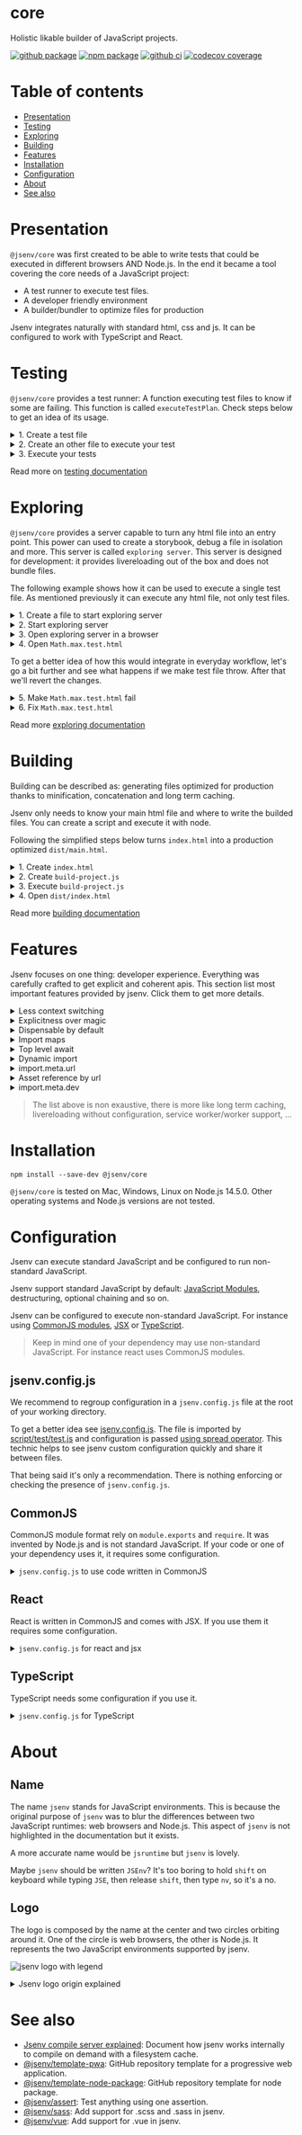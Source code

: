 # core

Holistic likable builder of JavaScript projects.

[![github package](https://img.shields.io/github/package-json/v/jsenv/jsenv-core.svg?logo=github&label=package)](https://github.com/jsenv/jsenv-core/packages)
[![npm package](https://img.shields.io/npm/v/@jsenv/core.svg?logo=npm&label=package)](https://www.npmjs.com/package/@jsenv/core)
[![github ci](https://github.com/jsenv/jsenv-core/workflows/ci/badge.svg)](https://github.com/jsenv/jsenv-core/actions?workflow=ci)
[![codecov coverage](https://codecov.io/gh/jsenv/jsenv-core/branch/master/graph/badge.svg)](https://codecov.io/gh/jsenv/jsenv-core)

# Table of contents

- [Presentation](#Presentation)
- [Testing](#Testing)
- [Exploring](#Exploring)
- [Building](#Building)
- [Features](#Features)
- [Installation](#Installation)
- [Configuration](#Configuration)
- [About](#About)
- [See also](#See-also)

# Presentation

`@jsenv/core` was first created to be able to write tests that could be executed in different browsers AND Node.js. In the end it became a tool covering the core needs of a JavaScript project:

- A test runner to execute test files.
- A developer friendly environment
- A builder/bundler to optimize files for production

Jsenv integrates naturally with standard html, css and js. It can be configured to work with TypeScript and React.

# Testing

`@jsenv/core` provides a test runner: A function executing test files to know if some are failing. This function is called `executeTestPlan`. Check steps below to get an idea of its usage.

<details>
  <summary>1. Create a test file</summary>

> In order to show code unrelated to a specific codebase the example below is testing `Math.max`. In reality you wouldn't test `Math.max`.

`Math.max.test.html`

```html
<!DOCTYPE html>
<html>
  <head>
    <meta charset="utf8" />
    <link rel="icon" href="data:," />
  </head>
  <body>
    <script type="module">
      const actual = Math.max(2, 4)
      const expected = 4
      if (actual !== expected) {
        throw new Error(`Math.max(2, 4) should return ${expected}, got ${actual}`)
      }
    </script>
  </body>
</html>
```

</details>

<details>
  <summary>2. Create an other file to execute your test</summary>

`execute-test-plan.js`

```js
import { executeTestPlan, launchChromiumTab, launchFirefoxTab } from "@jsenv/core"

executeTestPlan({
  projectDirectoryUrl: new URL("./", import.meta.url),
  testPlan: {
    "**/*.test.html": {
      chromium: {
        launch: launchChromiumTab,
      },
      firefox: {
        launch: launchFirefoxTab,
      },
    },
  },
})
```

> This code above translates into the following sentence "Execute all files in my project that ends with `test.html` on Chrome and Firefox."

</details>

<details>
  <summary>3. Execute your tests</summary>

![test execution terminal screenshot](./docs/main/main-example-testing-terminal.png)

</details>

Read more on [testing documentation](./docs/testing/readme.md)

# Exploring

`@jsenv/core` provides a server capable to turn any html file into an entry point. This power can used to create a storybook, debug a file in isolation and more. This server is called `exploring server`. This server is designed for development: it provides livereloading out of the box and does not bundle files.

The following example shows how it can be used to execute a single test file. As mentioned previously it can execute any html file, not only test files.

<details>
  <summary>1. Create a file to start exploring server</summary>

```js
import { startExploring } from "@jsenv/core"

startExploring({
  projectDirectoryUrl: new URL("./", import.meta.url),
  explorableConfig: {
    source: {
      "**/*.html": true,
    },
  },
  compileServerPort: 3456,
})
```

</details>

<details>
  <summary>2. Start exploring server</summary>

![exploring command terminal screenshot](./docs/main/main-example-exploring-terminal.png)

</details>

<details>
    <summary>3. Open exploring server in a browser</summary>

When you open `https://localhost:3456` in a browser, a page called jsenv exploring index is shown. It displays a list of all your html files. You can click a file to execute it inside the browser. In our previous example we created `Math.max.test.html` so it is displayed in that list.

![jsenv exploring index page screenshot](./docs/main/main-example-exploring-index.png)

> Maybe you noticed the black toolbar at the bottom of the page? We'll see that further in the documentation.

</details>

<details>
  <summary>4. Open <code>Math.max.test.html</code></summary>

Clicking `Math.max.test.html` load an empty blank page because code inside this html file display nothing and does not throw.

![test file page screenshot](./docs/main/main-example-exploring-file-a.png)

</details>

To get a better idea of how this would integrate in everyday workflow, let's go a bit further and see what happens if we make test file throw. After that we'll revert the changes.

<details>
  <summary>5. Make <code>Math.max.test.html</code> fail</summary>

```diff
- const expected = 4
+ const expected = 3
```

The browser page is reloaded and page displays the failure. Jsenv also uses [Notification API](https://developer.mozilla.org/en-US/docs/Web/API/Notification) to display a system notification.

![test file failing page screenshot](./docs/main/main-example-exploring-failing.png)

![test file failing notification screenshot](./docs/main/main-example-failing-notif.png)

</details>

<details>
  <summary>6. Fix <code>Math.max.test.html</code></summary>

```diff
- const expected = 3
+ const expected = 4
```

Browser livereloads again and error is gone together with a system notification.

![test file page screenshot](./docs/main/main-example-exploring-file-a.png)

![test file fixed notification screenshot](./docs/main/main-example-fixed-notif.png)

</details>

Read more [exploring documentation](./docs/exploring/readme.md)

# Building

Building can be described as: generating files optimized for production thanks to minification, concatenation and long term caching.

Jsenv only needs to know your main html file and where to write the builded files. You can create a script and execute it with node.

Following the simplified steps below turns `index.html` into a production optimized `dist/main.html`.

<details>
  <summary>1. Create <code>index.html</code></summary>

```html
<!DOCTYPE html>
<html>
  <head>
    <title>Title</title>
    <meta charset="utf-8" />
    <link rel="icon" href="./favicon.ico" />
    <script type="importmap" src="./import-map.importmap"></script>
    <link rel="stylesheet" type="text/css" href="./main.css" />
  </head>

  <body>
    <script type="module" src="./main.js"></script>
  </body>
</html>
```

> To keep example concise, the content of the following files is not shown:
>
> - `favicon.ico`
> - `import-map.importmap`
> - `main.css`
> - `main.js`

</details>

<details>
  <summary>2. Create <code>build-project.js</code></summary>

```js
import { buildProject } from "@jsenv/core"

await buildProject({
  projectDirectoryUrl: new URL("./", import.meta.url),
  buildDirectoryRelativeUrl: "dist",
  enryPointMap: {
    "./index.html": "./main.html",
  },
  minify: false,
})
```

</details>

<details>
  <summary>3. Execute <code>build-project.js</code></summary>

```console
node ./build-project.js
```

</details>

<details>
  <summary>4. Open <code>dist/index.html</code></summary>

```html
<!DOCTYPE html>
<html>
  <head>
    <title>Title</title>
    <meta charset="utf-8" />
    <link rel="icon" href="assets/favicon-5340s4789a.ico" />
    <script type="importmap" src="import-map-b237a334.importmap"></script>
    <link rel="stylesheet" type="text/css" href="assets/main-3b329ff0.css" />
  </head>

  <body>
    <script type="module" src="./main-f7379e10.js"></script>
  </body>
</html>
```

> To keep example concise, the content of the following files is not shown:
>
> - `dist/assets/favicon-5340s4789a.ico`
> - `dist/import-map-b237a334.importmap`
> - `dist/assets/main-3b329ff0.css`
> - `dist/main-f7379e10.js`

</details>

Read more [building documentation](./docs/building/readme.md)

# Features

Jsenv focuses on one thing: developer experience. Everything was carefully crafted to get explicit and coherent apis. This section list most important features provided by jsenv. Click them to get more details.

<details>
  <summary>Less context switching</summary>

One of the thing jsenv does well is to decrease harm caused by context switching.

Context switching: You are writing js that you are used to write every day for your project, then, you switch to unit tests. And, suddenly, you must adapt to new constraints imposed by the testing framework.<br />
— Read more in [I am too lazy for a test framework](https://medium.com/@DamienMaillard/i-am-too-lazy-for-a-test-framework-ca08d216ee05)

Jsenv provides a unified approach to this: [exploring](#exploring)

</details>

<details>
  <summary>Explicitness over magic</summary>

Jsenv also don't like blackboxes. `@jsenv/core` functions always choose expliciteness over magic. It makes things much simpler to understand and follow both for jsenv and for you.

> One example of expliciteness over magic: You control and tell jsenv where is your project directory. Jsenv don't try to guess or assume where it is.

</details>

<details>
  <summary>Dispensable by default</summary>

Jsenv is **dispensable** by default. As long as your code is using only standards, you could remove jsenv from your project and still be able to run your code. You can double click your html file to open it inside your browser -> it works. Or if this is a Node.js file execute it directly using the `node` command.

Being dispensable by default highlights jsenv philosophy: no new concept to learn. It also means you can switch to an other tool easily as no part of your code is specific to jsenv.

</details>

<details>
  <summary>Import maps</summary>

> This proposal allows control over what URLs get fetched by JavaScript import statements and import() expressions. This allows "bare import specifiers", such as import moment from "moment", to work.
>
> — Domenic Denicola in [WICG/import-maps](https://github.com/WICG/import-maps)

Jsenv supports import maps out of the box. The following html can be used with jsenv:

```html
<!DOCTYPE html>
<html>
  <head>
    <title>Title</title>
    <meta charset="utf-8" />
    <script type="importmap" src="./project.importmap"></script>
  </head>

  <body>
    <script type="module">
      import moment from "moment"
      console.log(moment)
    </script>
  </body>
</html>
```

</details>

<details>
  <summary>Top level await</summary>

> Top-Level await has moved to stage 3, so the answer to your question How can I use async/await at the top level? is to just add await the call to main()
>
> — Taro in [How can I use async/await at the top level?](https://stackoverflow.com/a/56590390/2634179)

Jsenv supports top level await out of the box. Top level await allow jsenv to know when a file code is done executing. This is used to kill a file that is too long to execute and know when to collect code coverage.

</details>

<details>
  <summary>Dynamic import</summary>

> The lazy-loading capabilities enabled by dynamic import() can be quite powerful when applied correctly. For demonstration purposes, Addy modified an example Hacker News PWA that statically imported all its dependencies, including comments, on first load. The updated version uses dynamic import() to lazily load the comments, avoiding the load, parse, and compile cost until the user really needs them.
>
> — Mathias Bynens on [Dynamic import()](https://v8.dev/features/dynamic-import#dynamic)

Dynamic import are supported by jsenv. When building project using `buildProject`, dynamic import are turned into separate chunks.

</details>

<details>
  <summary>import.meta.url</summary>

> It's a proposal to add the ability for ES modules to figure out what their file name or full path is. This behaves similarly to \_\_dirname in Node which prints out the file path to the current module. According to caniuse, most browsers already support it (including the latest Chromium Edge)
>
> — Jake Deichert on [A Super Hacky Alternative to import.meta.url](https://jakedeichert.com/blog/2020/02/a-super-hacky-alternative-to-import-meta-url/)

Jsenv supports `import.meta.url`.

</details>

<details>
  <summary>Asset reference by url</summary>

A common pattern to reference an asset is to use an import statement. This import would actually return an url to the asset.

```js
import imageUrl from "./img.png"
```

As it's not standard, and will likely never be, it doesn't work in the browser without transformation. Using `import.meta.url` does work in the browser.

```js
const imageUrl = new URL("./img.png", import.meta.url)
```

You can use both patterns to reference an asset in jsenv. Prefer the one relying on `import.meta.url` because it would work without transformation.

</details>

<details>
  <summary>import.meta.dev</summary>

A common pattern to write code specific to dev environment consists into using `process.env.NODE_ENV` and rely on dead code elimination provided by tree shaking.

```js
if (process.env.NODE_ENV !== "production") {
  console.log("log visible only in dev")
}
```

Is transformed, when building for production, into a `false` constant and eliminated by tree shaking.

```js
if (false) {
  console.log("log visible only in dev")
}
```

But `process.env.NODE_ENV` is specific to Node.js. It would not work in a browser without transformation. Using `import.meta` it's possible to write something browser can understand.

```js
if (import.meta.dev) {
  console.log("log visible only in dev")
}
```

</details>

> The list above is non exaustive, there is more like long term caching, livereloading without configuration, service worker/worker support, ...

# Installation

```console
npm install --save-dev @jsenv/core
```

`@jsenv/core` is tested on Mac, Windows, Linux on Node.js 14.5.0. Other operating systems and Node.js versions are not tested.

# Configuration

Jsenv can execute standard JavaScript and be configured to run non-standard JavaScript.

Jsenv support standard JavaScript by default: [JavaScript Modules](https://developer.mozilla.org/en-US/docs/Web/JavaScript/Guide/Modules), destructuring, optional chaining and so on.

Jsenv can be configured to execute non-standard JavaScript. For instance using [CommonJS modules](https://code-trotter.com/web/understand-the-different-javascript-modules-formats/#commonjs-cjs), [JSX](https://reactjs.org/docs/introducing-jsx.html) or [TypeScript](https://www.typescriptlang.org).

> Keep in mind one of your dependency may use non-standard JavaScript. For instance react uses CommonJS modules.

## jsenv.config.js

We recommend to regroup configuration in a `jsenv.config.js` file at the root of your working directory.

To get a better idea see [jsenv.config.js](./jsenv.config.js). The file is imported by [script/test/test.js](https://github.com/jsenv/jsenv-core/blob/e44e362241e8e2142010322cb4552983b3bc9744/script/test/test.js#L2) and configuration is passed [using spread operator](https://github.com/jsenv/jsenv-core/blob/e44e362241e8e2142010322cb4552983b3bc9744/script/test/test.js#L5). This technic helps to see jsenv custom configuration quickly and share it between files.

That being said it's only a recommendation. There is nothing enforcing or checking the presence of `jsenv.config.js`.

## CommonJS

CommonJS module format rely on `module.exports` and `require`. It was invented by Node.js and is not standard JavaScript. If your code or one of your dependency uses it, it requires some configuration.

<details>
  <summary><code>jsenv.config.js</code> to use code written in CommonJS</summary>

> The following `jsenv.config.js` makes Jsenv compatible with a package named `whatever` that would be written in CommonJS.

```js
import { jsenvBabelPluginMap, convertCommonJsWithRollup } from "@jsenv/core"

export const convertMap = {
  "./node_modules/whatever/index.js": convertCommonJsWithRollup,
}
```

</details>

## React

React is written in CommonJS and comes with JSX. If you use them it requires some configuration.

<details>
  <summary><code>jsenv.config.js</code> for react and jsx</summary>

```js
import { createRequire } from "module"
import { jsenvBabelPluginMap, convertCommonJsWithRollup } from "@jsenv/core"

const require = createRequire(import.meta.url)
const transformReactJSX = require("@babel/plugin-transform-react-jsx")

export const babelPluginMap = {
  ...jsenvBabelPluginMap,
  "transform-react-jsx": [
    transformReactJSX,
    { pragma: "React.createElement", pragmaFrag: "React.Fragment" },
  ],
}

export const convertMap = {
  "./node_modules/react/index.js": convertCommonJsWithRollup,
  "./node_modules/react-dom/index.js": (options) => {
    return convertCommonJsWithRollup({ ...options, external: ["react"] })
  },
}
```

See also

- [babelPluginMap](./docs/shared-parameters.md#babelPluginMap)
- [convertMap](./docs/shared-parameters.md#convertMap)
- [transform-react-jsx on babel](https://babeljs.io/docs/en/next/babel-plugin-transform-react-jsx.html)

</details>

## TypeScript

TypeScript needs some configuration if you use it.

<details>
  <summary><code>jsenv.config.js</code> for TypeScript</summary>

```js
import { createRequire } from "module"
import { jsenvBabelPluginMap } from "@jsenv/core"

const require = createRequire(import.meta.url)
const transformTypeScript = require("@babel/plugin-transform-typescript")

export const babelPluginMap = {
  ...jsenvBabelPluginMap,
  "transform-typescript": [transformTypeScript, { allowNamespaces: true }],
}
```

See also

- [babelPluginMap](./docs/shared-parameters.md#babelPluginMap)
- [transform-typescript on babel](https://babeljs.io/docs/en/next/babel-plugin-transform-typescript.html)

</details>

# About

## Name

The name `jsenv` stands for JavaScript environments. This is because the original purpose of `jsenv` was to blur the differences between two JavaScript runtimes: web browsers and Node.js. This aspect of `jsenv` is not highlighted in the documentation but it exists.

A more accurate name would be `jsruntime` but `jsenv` is lovely.

Maybe `jsenv` should be written `JSEnv`? It's too boring to hold `shift` on keyboard while typing `JSE`, then release `shift`, then type `nv`, so it's a no.

## Logo

The logo is composed by the name at the center and two circles orbiting around it. One of the circle is web browsers, the other is Node.js. It represents the two JavaScript environments supported by jsenv.

![jsenv logo with legend](./docs/jsenv-logo-legend.png)

<details>
  <summary>Jsenv logo origin explained</summary>

![jsenv logo origin explained](./docs/jsenv-logo-origin-explained.jpg)

> **Warning**: This is a joke

</details>

# See also

- [Jsenv compile server explained](./docs/compile-server-explained.md): Document how jsenv works internally to compile on demand with a filesystem cache.
- [@jsenv/template-pwa](https://github.com/jsenv/jsenv-template-pwa): GitHub repository template for a progressive web application.
- [@jsenv/template-node-package](https://github.com/jsenv/jsenv-template-pwa): GitHub repository template for node package.
- [@jsenv/assert](https://github.com/jsenv/jsenv-assert): Test anything using one assertion.
- [@jsenv/sass](./packages/jsenv-sass): Add support for .scss and .sass in jsenv.
- [@jsenv/vue](./packages/jsenv-vue): Add support for .vue in jsenv.
